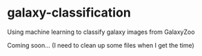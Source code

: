 # galaxy-classification
Using machine learning to classify galaxy images from GalaxyZoo

Coming soon... (I need to clean up some files when I get the time)
